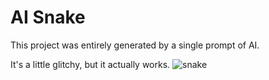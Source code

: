 # AI Snake
This project was entirely generated by a single prompt of AI.

It's a little glitchy, but it actually works.
![snake](https://github.com/Habitats/ai_snake/assets/1082096/ff4fc8d3-0588-477d-bb28-15ea2bc85393)
